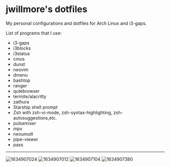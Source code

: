 # jwillmore's dotfiles
My personal configurations and dotfiles for Arch Linux and i3-gaps.

List of programs that I use:
- i3-gaps
- i3blocks
- i3status
- cmus
- dunst
- neovim
- dmenu
- bashtop
- ranger
- qutebrowser
- termite/alacritty
- zathura
- Starship shell prompt
- Zsh with zsh-vi-mode, zsh-syntax-highlighting, zsh-autosuggestions,etc.
- pulsemixer
- mpv
- neoumutt
- pipe-viewer
- pass
-----------------------
![1634907024](https://user-images.githubusercontent.com/92748037/138460756-98544c38-2a09-4169-95bd-20acc0591e68.png)
![1634907012](https://user-images.githubusercontent.com/92748037/138460753-191a0cb7-d193-4062-87d6-1bb2bdd9a428.png)
![1634907104](https://user-images.githubusercontent.com/92748037/138460757-de36a0e8-e067-4923-8c0d-9479bd51b86a.png)
![1634907380](https://user-images.githubusercontent.com/92748037/138460762-1869e840-82bb-4963-87f0-96406ad4311e.png)
